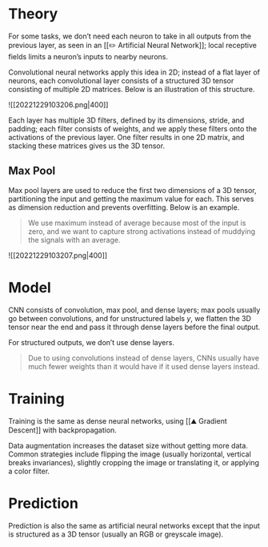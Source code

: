 # Theory
For some tasks, we don’t need each neuron to take in all outputs from the previous layer, as seen in an [[✏️ Artificial Neural Network]]; local receptive fields limits a neuron’s inputs to nearby neurons.

Convolutional neural networks apply this idea in 2D; instead of a flat layer of neurons, each convolutional layer consists of a structured 3D tensor consisting of multiple 2D matrices. Below is an illustration of this structure.

![[20221229103206.png|400]]

Each layer has multiple 3D filters, defined by its dimensions, stride, and padding; each filter consists of weights, and we apply these filters onto the activations of the previous layer. One filter results in one 2D matrix, and stacking these matrices gives us the 3D tensor.

## Max Pool
Max pool layers are used to reduce the first two dimensions of a 3D tensor, partitioning the input and getting the maximum value for each. This serves as dimension reduction and prevents overfitting. Below is an example.

> We use maximum instead of average because most of the input is zero, and we want to capture strong activations instead of muddying the signals with an average.

![[20221229103207.png|400]]

# Model
CNN consists of convolution, max pool, and dense layers; max pools usually go between convolutions, and for unstructured labels $y$, we flatten the 3D tensor near the end and pass it through dense layers before the final output.

For structured outputs, we don’t use dense layers.

> Due to using convolutions instead of dense layers, CNNs usually have much fewer weights than it would have if it used dense layers instead.

# Training
Training is the same as dense neural networks, using [[⛰️ Gradient Descent]] with backpropagation.

Data augmentation increases the dataset size without getting more data. Common strategies include flipping the image (usually horizontal, vertical breaks invariances), slightly cropping the image or translating it, or applying a color filter.

# Prediction
Prediction is also the same as artificial neural networks except that the input is structured as a 3D tensor (usually an RGB or greyscale image).